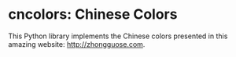 # cncolors: Chinese Colors

This Python library implements the Chinese colors presented in this amazing website: http://zhongguose.com.
